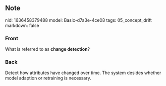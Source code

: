 ## Note
nid: 1636458379488
model: Basic-d7a3e-4ce08
tags: 05_concept_drift
markdown: false

### Front
What is referred to as <b>change detection</b>?

### Back
Detect how attributes have changed over time. The system desides whether model adaption or retraining is necessary.
